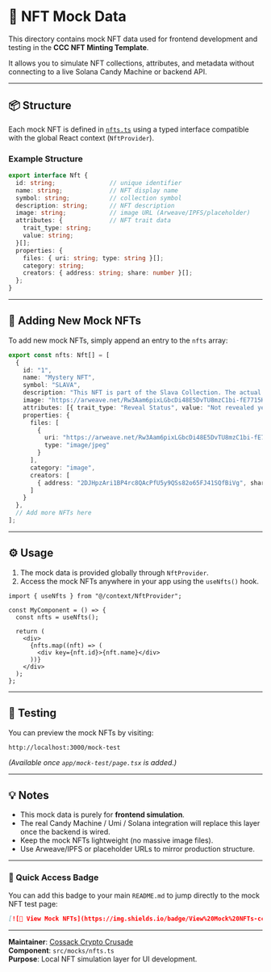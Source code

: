 # 🧩 NFT Mock Data

This directory contains mock NFT data used for frontend development and testing in the **CCC NFT Minting Template**.

It allows you to simulate NFT collections, attributes, and metadata without connecting to a live Solana Candy Machine or backend API.

---

## 📦 Structure

Each mock NFT is defined in [`nfts.ts`](./nfts.ts) using a typed interface compatible with the global React context (`NftProvider`).

### Example Structure

```ts
export interface Nft {
  id: string;               // unique identifier
  name: string;             // NFT display name
  symbol: string;           // collection symbol
  description: string;      // NFT description
  image: string;            // image URL (Arweave/IPFS/placeholder)
  attributes: {             // NFT trait data
    trait_type: string;
    value: string;
  }[];
  properties: {
    files: { uri: string; type: string }[];
    category: string;
    creators: { address: string; share: number }[];
  };
}
```

---

## 🧠 Adding New Mock NFTs

To add new mock NFTs, simply append an entry to the `nfts` array:

```ts
export const nfts: Nft[] = [
  {
    id: "1",
    name: "Mystery NFT",
    symbol: "SLAVA",
    description: "This NFT is part of the Slava Collection. The actual artwork and traits will be revealed soon!",
    image: "https://arweave.net/Rw3Aam6pixLGbcDi48E5DvTU8mzC1bi-fE7715HT9cA",
    attributes: [{ trait_type: "Reveal Status", value: "Not revealed yet" }],
    properties: {
      files: [
        {
          uri: "https://arweave.net/Rw3Aam6pixLGbcDi48E5DvTU8mzC1bi-fE7715HT9cA",
          type: "image/jpeg"
        }
      ],
      category: "image",
      creators: [
        { address: "2DJHpzAri1BP4rc8QAcPfU5y9QSs82o65FJ41SQfBiVg", share: 100 }
      ]
    }
  },
  // Add more NFTs here
];
```

---

## ⚙️ Usage

1. The mock data is provided globally through `NftProvider`.
2. Access the mock NFTs anywhere in your app using the `useNfts()` hook.

```tsx
import { useNfts } from "@/context/NftProvider";

const MyComponent = () => {
  const nfts = useNfts();

  return (
    <div>
      {nfts.map((nft) => (
        <div key={nft.id}>{nft.name}</div>
      ))}
    </div>
  );
};
```

---

## 🧪 Testing

You can preview the mock NFTs by visiting:

```
http://localhost:3000/mock-test
```

*(Available once `app/mock-test/page.tsx` is added.)*

---

## 💡 Notes

- This mock data is purely for **frontend simulation**.  
- The real Candy Machine / Umi / Solana integration will replace this layer once the backend is wired.  
- Keep the mock NFTs lightweight (no massive image files).  
- Use Arweave/IPFS or placeholder URLs to mirror production structure.

---

### 🔗 Quick Access Badge

You can add this badge to your main `README.md` to jump directly to the mock NFT test page:

```markdown
[![🧩 View Mock NFTs](https://img.shields.io/badge/View%20Mock%20NFTs-ccc?style=for-the-badge&logo=react)](http://localhost:3000/mock-test)
```

---

**Maintainer**: [Cossack Crypto Crusade](https://github.com/Cossack-Crypto-Crusade)  
**Component**: `src/mocks/nfts.ts`  
**Purpose**: Local NFT simulation layer for UI development.
